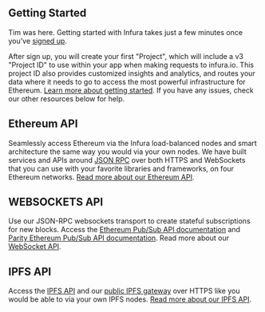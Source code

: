 ## Getting Started

Tim was here.
Getting started with Infura takes just a few minutes once you’ve [signed up](https://infura.io/register).

After sign up, you will create your first "Project", which will include a v3 "Project ID" to use within your app when making requests to infura.io. This project ID also provides customized insights and analytics, and routes your data where it needs to go to access the most powerful infrastructure for Ethereum. [Learn more about getting started](/docs/gettingStarted/chooseaNetwork). If you have any issues, check our other resources below for help.

## Ethereum API

Seamlessly access Ethereum via the Infura load-balanced nodes and smart architecture the same way you would via your own nodes. We have built services and APIs around [JSON RPC](https://github.com/ethereum/wiki/wiki/JSON-RPC) over both HTTPS and WebSockets that you can use with your favorite libraries and frameworks, on four Ethereum networks. [Read more about our Ethereum API](/docs/gettingStarted/makeRequests).

## WEBSOCKETS API

Use our JSON-RPC websockets transport to create stateful subscriptions for new blocks. Access the [Ethereum Pub/Sub API documentation](https://github.com/ethereum/go-ethereum/wiki/RPC-PUB-SUB) and [Parity Ethereum Pub/Sub API documentation](https://wiki.parity.io/JSONRPC-Parity-Pub-Sub-module.html). Read more about our [WebSocket API](/docs/ethereum/wss/introduction).

## IPFS API

Access the [IPFS API](https://ipfs.io/docs/api/) and our [public IPFS gateway](https://ipfs.infura.io/ipfs/Qmaisz6NMhDB51cCvNWa1GMS7LU1pAxdF4Ld6Ft9kZEP2a) over HTTPS like you would be able to via your own IPFS nodes. [Read more about our IPFS API](/docs/ipfs/get/block_get).
